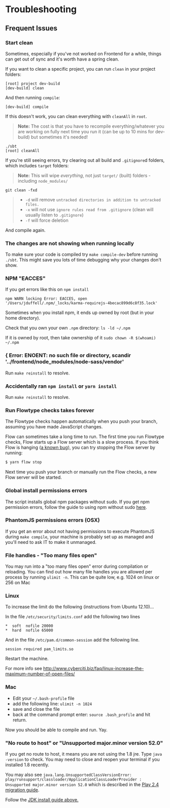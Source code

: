 # Troubleshooting

## Frequent Issues

### Start clean

Sometimes, especially if you've not worked on Frontend for a while, things can get out of sync and it's worth have a spring clean.

If you want to clean a specific project, you can run `clean` in your project folders:

```
[root] project dev-build
[dev-build] clean
```

And then running `compile`:

```
[dev-build] compile
```

If this doesn't work, you can clean everything with `cleanAll` in `root`.

> **Note:** The cost is that you have to recompile everything/whatever you are working on fully next time you run it (can be up to 10 mins for dev-build) but sometimes it's needed!

```
./sbt
[root] cleanAll
```

If you're still seeing errors, try clearing out all build and `.gitignore`d folders, which includes `target` folders:

> **Note:** This will wipe *everything*, not just `target/` (built) folders - including `node_modules/` 

```
git clean -fxd
```

> - `-d` will remove `untracked directories in addition to untracked files.`
> - `-x` will not use `ignore rules read from .gitignore` (clean will usually listen to `.gitignore`)
> - `-f` will force deletion

And compile again.

### The changes are not showing when running locally

To make sure your code is compiled try `make compile-dev` before running `./sbt`. This might save you lots of time debugging why your changes don't show.

### NPM "EACCES"

If you get errors like this on `npm install`
```
npm WARN locking Error: EACCES, open '/Users/jduffell/.npm/_locks/karma-requirejs-4becac899d6c8f35.lock'
```

Sometimes when you install npm, it ends up owned by root (but in your home
directory).

Check that you own your own `.npm` directory: `ls -ld ~/.npm`

If it is owned by root, then take ownership of it
`sudo chown -R $(whoami) ~/.npm`

### { Error: ENOENT: no such file or directory, scandir '../frontend/node_modules/node-sass/vendor'
Run `make reinstall` to resolve.

### Accidentally ran `npm install` or `yarn install`
Run `make reinstall` to resolve.

### Run Flowtype checks takes forever
The Flowtype checks happen automatically when you push your branch, assuming you have made JavaScript changes.

Flow can sometimes take a long time to run. The first time you run Flowtype checks, Flow starts up a Flow server which is a slow process. If you think Flow is hanging ([a known bug](https://github.com/facebook/flow/issues/3528)), you can try stopping the Flow server by running:

```bash
$ yarn flow stop
```

Next time you push your branch or manually run the Flow checks, a new Flow server will be started.

### Global install permissions errors
The script installs global npm packages without sudo. If you get npm permission errors, follow the guide to using npm without sudo [here](https://github.com/sindresorhus/guides/blob/master/npm-global-without-sudo.md).

### PhantomJS permissions errors (OSX)
If you get an error about not having permissions to execute PhantomJS during `make compile`, your machine is probably set up as managed and you'll need to ask IT to make it unmanaged.

### File handles - "Too many files open"

You may run into a "too many files open" error during compilation or reloading. You can find out how many file handles you are allowed per process by running `ulimit -n`. This can be quite low, e.g. 1024 on linux or 256 on Mac

### Linux

To increase the limit do the following (instructions from Ubuntu 12.10)...

In the file `/etc/security/limits.conf` add the following two lines
```
*  soft  nofile 20000
*  hard  nofile 65000
```

And in the file `/etc/pam.d/common-session` add the following line.
```
session required pam_limits.so
```

Restart the machine.

For more info see http://www.cyberciti.biz/faq/linux-increase-the-maximum-number-of-open-files/

### Mac

* Edit your `~/.bash-profile` file
* add the following line: `ulimit -n 1024`
* save and close the file
* back at the command prompt enter: `source .bash_profile` and hit return.

Now you should be able to compile and run. Yay.

### "No route to host" or "Unsupported major.minor version 52.0"

If you get no route to host, it means you are not using the 1.8 jre. Type `java -version` to check. You may need
to close and reopen your terminal if you installed 1.8 recently.

You may also see `java.lang.UnsupportedClassVersionError: play/runsupport/classloader/ApplicationClassLoaderProvider : Unsupported major.minor version 52.0` which is described in the [Play 2.4 migration guide](https://www.playframework.com/documentation/2.4.x/Migration24#Java-8-support).

Follow the [JDK install guide above.](#a-jdk)

